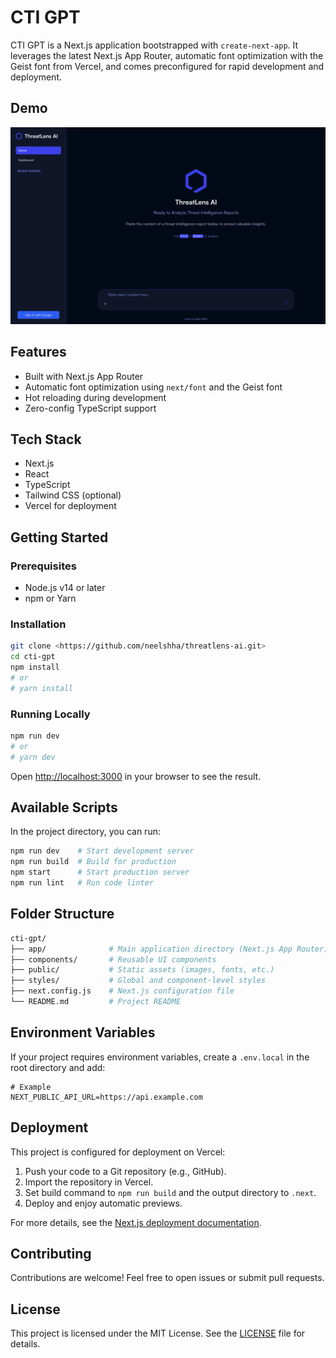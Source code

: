 # CTI GPT

CTI GPT is a Next.js application bootstrapped with `create-next-app`. It leverages the latest Next.js App Router, automatic font optimization with the Geist font from Vercel, and comes preconfigured for rapid development and deployment.

## Demo

<!-- Include a screenshot or link to a live demo if available -->
![App Screenshot](./public/screenshot.png)

## Features

- Built with Next.js App Router
- Automatic font optimization using `next/font` and the Geist font
- Hot reloading during development
- Zero-config TypeScript support

## Tech Stack

- Next.js
- React
- TypeScript
- Tailwind CSS (optional)
- Vercel for deployment

## Getting Started

### Prerequisites

- Node.js v14 or later
- npm or Yarn

### Installation

```bash
git clone <https://github.com/neelshha/threatlens-ai.git>
cd cti-gpt
npm install
# or
# yarn install
```

### Running Locally

```bash
npm run dev
# or
# yarn dev
```

Open [http://localhost:3000](http://localhost:3000) in your browser to see the result.

## Available Scripts

In the project directory, you can run:

```bash
npm run dev    # Start development server
npm run build  # Build for production
npm start      # Start production server
npm run lint   # Run code linter
``` 

## Folder Structure

```bash
cti-gpt/
├── app/              # Main application directory (Next.js App Router)
├── components/       # Reusable UI components
├── public/           # Static assets (images, fonts, etc.)
├── styles/           # Global and component-level styles
├── next.config.js    # Next.js configuration file
└── README.md         # Project README
```

## Environment Variables

If your project requires environment variables, create a `.env.local` in the root directory and add:

```dotenv
# Example
NEXT_PUBLIC_API_URL=https://api.example.com
```

## Deployment

This project is configured for deployment on Vercel:

1. Push your code to a Git repository (e.g., GitHub).
2. Import the repository in Vercel.
3. Set build command to `npm run build` and the output directory to `.next`.
4. Deploy and enjoy automatic previews.

For more details, see the [Next.js deployment documentation](https://nextjs.org/docs/app/building-your-application/deploying).

## Contributing

Contributions are welcome! Feel free to open issues or submit pull requests.

## License

This project is licensed under the MIT License. See the [LICENSE](LICENSE) file for details.
